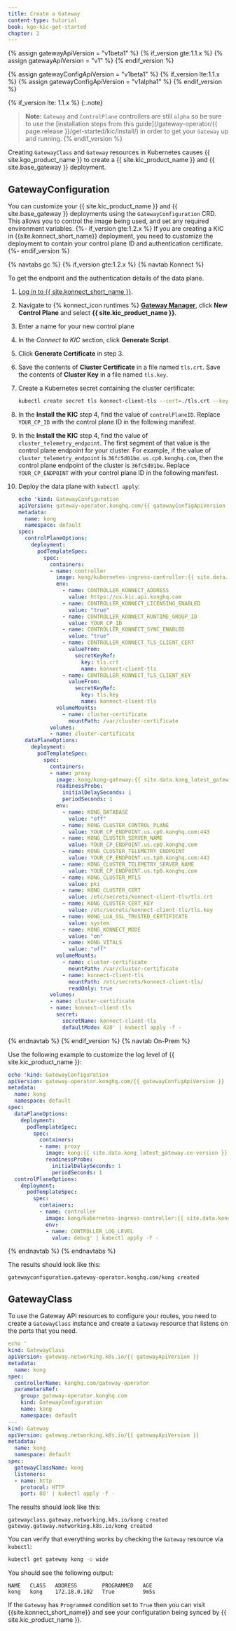 ```yaml
---
title: Create a Gateway
content-type: tutorial
book: kgo-kic-get-started
chapter: 2
---
```


{% assign gatewayApiVersion = "v1beta1" %}
{% if_version gte:1.1.x %}
{% assign gatewayApiVersion = "v1" %}
{% endif_version %}

{% assign gatewayConfigApiVersion = "v1beta1" %}
{% if_version lte:1.1.x %}
{% assign gatewayConfigApiVersion = "v1alpha1" %}
{% endif_version %}

{% if_version lte: 1.1.x %}
{:.note}
> **Note:** `Gateway` and `ControlPlane` controllers are still `alpha` so be sure
> to use the [installation steps from this guide](/gateway-operator/{{ page.release }}/get-started/kic/install/)
> in order to get your `Gateway` up and running.
{% endif_version %}

Creating `GatewayClass` and `Gateway` resources in Kubernetes causes {{ site.kgo_product_name }} to create a {{ site.kic_product_name }} and {{ site.base_gateway }} deployment. 

## GatewayConfiguration

You can customize your {{ site.kic_product_name }} and {{ site.base_gateway }} deployments using the `GatewayConfiguration` CRD. This allows you to control the image being used, and set any required environment variables.
{%- if_version gte:1.2.x %}
If you are creating a KIC in {{site.konnect_short_name}} deployment, you need to customize the deployment to contain your control plane ID and authentication certificate.
{%- endif_version %}

{% navtabs gc %}
{% if_version gte:1.2.x %}
{% navtab Konnect %}

To get the endpoint and the authentication details of the data plane.
1. [Log in to {{ site.konnect_short_name }}](https://cloud.konghq.com/login).
1. Navigate to {% konnect_icon runtimes %} [**Gateway Manager**](https://cloud.konghq.com/us/gateway-manager), click **New Control Plane** and select **{{ site.kic_product_name }}**.
1. Enter a name for your new control plane 
1. In the _Connect to KIC_ section, click **Generate Script**.
1. Click **Generate Certificate** in step 3.
1. Save the contents of **Cluster Certificate** in a file named `tls.crt`. Save the contents of **Cluster Key** in a file named `tls.key`.
1. Create a Kubernetes secret containing the cluster certificate:

    ```bash
    kubectl create secret tls konnect-client-tls --cert=./tls.crt --key=./tls.key
    ```

1. In the **Install the KIC** step 4, find the value of `controlPlaneID`. Replace `YOUR_CP_ID` with the control plane ID in the following manifest.
1. In the **Install the KIC** step 4, find the value of `cluster_telemetry_endpoint`. The first segment of that value is the control plane endpoint for your cluster. For example, if the value of `cluster_telemetry_endpoint` is `36fc5d01be.us.cp0.konghq.com`, then the control plane endpoint of the cluster is `36fc5d01be`. Replace `YOUR_CP_ENDPOINT` with your control plane ID in the following manifest.
1. Deploy the data plane with `kubectl apply`:

    ```yaml
    echo 'kind: GatewayConfiguration
    apiVersion: gateway-operator.konghq.com/{{ gatewayConfigApiVersion }}
    metadata:
      name: kong
      namespace: default
    spec:
      controlPlaneOptions:
        deployment:
          podTemplateSpec:
            spec:
              containers:
              - name: controller
                image: kong/kubernetes-ingress-controller:{{ site.data.kong_latest_KIC.version }}
                env:
                  - name: CONTROLLER_KONNECT_ADDRESS
                    value: https://us.kic.api.konghq.com
                  - name: CONTROLLER_KONNECT_LICENSING_ENABLED
                    value: "true"
                  - name: CONTROLLER_KONNECT_RUNTIME_GROUP_ID
                    value: YOUR_CP_ID
                  - name: CONTROLLER_KONNECT_SYNC_ENABLED
                    value: "true"
                  - name: CONTROLLER_KONNECT_TLS_CLIENT_CERT
                    valueFrom:
                      secretKeyRef:
                        key: tls.crt
                        name: konnect-client-tls
                  - name: CONTROLLER_KONNECT_TLS_CLIENT_KEY
                    valueFrom:
                      secretKeyRef:
                        key: tls.key
                        name: konnect-client-tls
                volumeMounts:
                  - name: cluster-certificate
                    mountPath: /var/cluster-certificate
              volumes:
              - name: cluster-certificate
      dataPlaneOptions:
        deployment:
          podTemplateSpec:
            spec:
              containers:
              - name: proxy
                image: kong/kong-gateway:{{ site.data.kong_latest_gateway.ee-version }}
                readinessProbe:
                  initialDelaySeconds: 1
                  periodSeconds: 1
                env:
                  - name: KONG_DATABASE
                    value: "off"
                  - name: KONG_CLUSTER_CONTROL_PLANE
                    value: YOUR_CP_ENDPOINT.us.cp0.konghq.com:443
                  - name: KONG_CLUSTER_SERVER_NAME
                    value: YOUR_CP_ENDPOINT.us.cp0.konghq.com
                  - name: KONG_CLUSTER_TELEMETRY_ENDPOINT
                    value: YOUR_CP_ENDPOINT.us.tp0.konghq.com:443
                  - name: KONG_CLUSTER_TELEMETRY_SERVER_NAME
                    value: YOUR_CP_ENDPOINT.us.tp0.konghq.com
                  - name: KONG_CLUSTER_MTLS
                    value: pki
                  - name: KONG_CLUSTER_CERT
                    value: /etc/secrets/konnect-client-tls/tls.crt
                  - name: KONG_CLUSTER_CERT_KEY
                    value: /etc/secrets/konnect-client-tls/tls.key
                  - name: KONG_LUA_SSL_TRUSTED_CERTIFICATE
                    value: system
                  - name: KONG_KONNECT_MODE
                    value: "on"
                  - name: KONG_VITALS
                    value: "off"
                volumeMounts:
                  - name: cluster-certificate
                    mountPath: /var/cluster-certificate
                  - name: konnect-client-tls
                    mountPath: /etc/secrets/konnect-client-tls/
                    readOnly: true
              volumes:
              - name: cluster-certificate
              - name: konnect-client-tls
                secret:
                  secretName: konnect-client-tls
                  defaultMode: 420' | kubectl apply -f -
    ```

{% endnavtab %}
{% endif_version %}
{% navtab On-Prem %}

Use the following example to customize the log level of {{ site.kic_product_name }}:

```yaml
echo 'kind: GatewayConfiguration
apiVersion: gateway-operator.konghq.com/{{ gatewayConfigApiVersion }}
metadata:
  name: kong
  namespace: default
spec:
  dataPlaneOptions:
    deployment:
      podTemplateSpec:
        spec:
          containers:
          - name: proxy
            image: kong:{{ site.data.kong_latest_gateway.ce-version }}
            readinessProbe:
              initialDelaySeconds: 1
              periodSeconds: 1
  controlPlaneOptions:
    deployment:
      podTemplateSpec:
        spec:
          containers:
          - name: controller
            image: kong/kubernetes-ingress-controller:{{ site.data.kong_latest_KIC.version }}
            env:
            - name: CONTROLLER_LOG_LEVEL
              value: debug' | kubectl apply -f -
```
{% endnavtab %}
{% endnavtabs %}

The results should look like this:

```text
gatewayconfiguration.gateway-operator.konghq.com/kong created
```

## GatewayClass

To use the Gateway API resources to configure your routes, you need to create a `GatewayClass` instance and create a `Gateway` resource that listens on the ports that you need.

```yaml
echo '
kind: GatewayClass
apiVersion: gateway.networking.k8s.io/{{ gatewayApiVersion }}
metadata:
  name: kong
spec:
  controllerName: konghq.com/gateway-operator
  parametersRef:
    group: gateway-operator.konghq.com
    kind: GatewayConfiguration
    name: kong
    namespace: default
---
kind: Gateway
apiVersion: gateway.networking.k8s.io/{{ gatewayApiVersion }}
metadata:
  name: kong
  namespace: default
spec:
  gatewayClassName: kong
  listeners:
  - name: http
    protocol: HTTP
    port: 80' | kubectl apply -f -
```

The results should look like this:

```text
gatewayclass.gateway.networking.k8s.io/kong created
gateway.gateway.networking.k8s.io/kong created
```

You can verify that everything works by checking the `Gateway` resource via `kubectl`:

```bash
kubectl get gateway kong -o wide
```

You should see the following output:

```
NAME   CLASS   ADDRESS        PROGRAMMED   AGE
kong   kong    172.18.0.102   True         9m5s
```

If the `Gateway` has `Programmed` condition set to `True` then you can visit {{site.konnect_short_name}} and see your configuration being synced by {{ site.kic_product_name }}.
